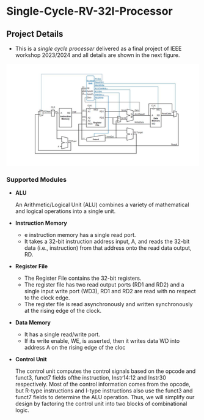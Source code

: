 # Single-Cycle-RV-32I-Processor

## Project Details

- This is a _single cycle processer_ delivered as a final project of IEEE workshop 2023/2024 and all details are shown in the next figure.

![processor details](./images/Screenshot%202023-03-09%20015216.png)

### Supported Modules
- **ALU**

    An Arithmetic/Logical Unit (ALU) combines a variety of mathematical and logical operations into a single unit.
- **Instruction Memory**
    * e instruction memory has a single read port.
    * It takes a 32-bit instruction address input, A, and reads the 32-bit data (i.e., instruction) from that address onto the read data output, RD.
- **Register File**
    * The Register File contains the 32-bit registers.
    * The register file has two read output ports (RD1 and RD2) and a single input write port (WD3), RD1 and RD2 are read with no respect to the clock edge.
    * The register file is read asynchronously and written synchronously at the rising edge of the clock.
- **Data Memory**
    * It has a single read/write port.
    * If its write enable, WE, is asserted, then it writes data WD into address A on the rising edge of the cloc
- **Control Unit**

    The control unit computes the control signals based on the opcode and funct3, funct7 fields ofthe instruction, Instr14:12 and Instr30 respectively. Most of the control information comes from the opcode, but R-type instructions and I-type instructions also use the funct3 and funct7 fields to determine the ALU operation. Thus, we will simplify our design by factoring the control unit into two blocks of combinational logic.

